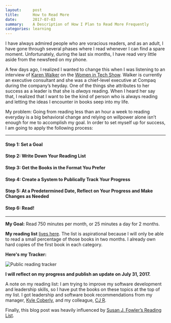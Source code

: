 ```yaml
---
layout:     post
title:      How to Read More
date:       2017-07-03
summary:    A Description of How I Plan to Read More Frequently  
categories: learning
---
```


I have always admired people who are voracious readers, and as an adult, I have gone through several phases where I read whenever I can find a spare moment. Unfortunately, during the last six months, I have read very little aside from the newsfeed on my phone.

A few days ago, I realized I wanted to change this when I was listening to an interview of [Karen Walker](http://www.oneteamconsulting.com/blog/) on the [Women in Tech Show](https://thewomenintechshow.com/2017/06/26/scaling-compaq-with-karen-walker/). Walker is currently an executive consultant and she was a chief-level executive at Compaq during the company’s heyday. One of the things she attributes to her success as a leader is that she is _always_ reading. When I heard her say that, I realized that I want to be the kind of person who is always reading and letting the ideas I encounter in books seep into my life.

My problem: Going from reading less than an hour a week to reading everyday is a big behavioral change and relying on willpower alone isn’t enough for me to accomplish my goal. In order to set myself up for success, I am going to apply the following process:

* * *

#### Step 1: Set a Goal

#### Step 2: Write Down Your Reading List

#### Step 3: Get the Books in the Format You Prefer

#### Step 4: Create a System to Publically Track Your Progress

#### Step 5: At a Predetermined Date, Reflect on Your Progress and Make Changes as Needed

#### Step 6: Read!

* * *

**My Goal:** Read 750 minutes per month, or 25 minutes a day for 2 months.

**My reading list** [lives here](/reading-list). The list is aspirational because I will only be able to read a small percentage of those books in two months. I already own hard copies of the first book in each category.

**Here's my Tracker:**

![Public reading tracker](https://res.cloudinary.com/kimschlesinger/image/upload/v1532224853/reading-tracker.png)

**I will reflect on my progress and publish an update on July 31, 2017.**

A note on my reading list: I am trying to improve my software development and leadership skills, so I have put the books on these topics at the top of my list. I got leadership and software book recommendations from my manager, [Kyle Coberly](http://kylecoberly.github.io/), and my colleague, [CJ R](https://github.com/w3cj).

Finally, this blog post was heavily influenced by [Susan J. Fowler’s Reading List](https://www.susanjfowler.com/reading-list/).